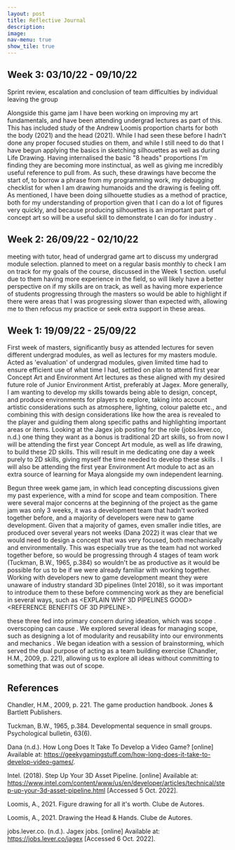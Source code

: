 ```yaml
---
layout: post
title: Reflective Journal
description:
image:
nav-menu: true
show_tile: true
---
```

<h2>Week 3: 03/10/22 - 09/10/22</h2>
Sprint review, escalation and conclusion of team difficulties by individual leaving the group

Alongside this game jam I have been working on improving my art fundamentals, and have been attending undergrad lectures as part of this. This has included study of the Andrew Loomis proportion charts for both the body (2021) and the head (2021). While I had seen these before I hadn't done any proper focused studies on them, and while I still need to do that I have begun applying the basics in sketching silhouettes as well as during Life Drawing. Having internalised the basic "8 heads" proportions I'm finding they are becoming more instinctual, as well as giving me incredibly useful reference to pull from. As such, these drawings have become the start of, to borrow a phrase from my programming work, my debugging checklist for when I am drawing humanoids and the drawing is feeling off. As mentioned, I have been doing silhouette studies as a method of practice, both for my understanding of proportion given that I can do a lot of figures very quickly, and because producing silhouettes is an important part of concept art so will be a useful skill to demonstrate I can do for industry <REFERENCE SILHOUETTES IN INDUSTRY>.

<h2>Week 2: 26/09/22 - 02/10/22</h2>
meeting with tutor, head of undergrad game art to discuss my undergrad module selection. planned to meet on a regular basis monthly to check I am on track for my goals of the course, discussed in the Week 1 section. useful due to them having more experience in the field, so will likely have a better perspective on if my skills are on track, as well as having more experience of students progressing through the masters so would be able to highlight if there were areas that I was progressing slower than expected with, allowing me to then refocus my practice or seek extra support in these areas.

<h2>Week 1: 19/09/22 - 25/09/22</h2>
First week of masters, significantly busy as attended lectures for seven different undergrad modules, as well as lectures for my masters module. Acted as 'evaluation' of undergrad modules, given limited time had to ensure efficient use of what time I had, settled on plan to attend first year Concept Art and Environment Art lectures as these aligned with my desired future role of Junior Environment Artist, preferably at Jagex. More generally, I am wanting to develop my skills towards being able to design, concept, and produce environments for players to explore, taking into account artistic considerations such as atmosphere, lighting, colour palette etc., and combining this with design considerations like how the area is revealed to the player and guiding them along specific paths and highlighting important areas or items. Looking at the Jagex job posting for the role (jobs.lever.co, n.d.) one thing they want as a bonus is traditional 2D art skills, so from now I will be attending the first year Concept Art module, as well as life drawing, to build these 2D skills. This will result in me dedicating one day a week purely to 2D skills, giving myself the time needed to develop these skills <REFERENCE IMPORTANCE OF PRACTICE NOT JUST LEARNING THEORY>. I will also be attending the first year Environment Art module to act as an extra source of learning for Maya alongside my own independent learning.

Begun three week game jam, in which lead concepting discussions given my past experience, with a mind for scope and team composition. There were several major concerns at the beginning of the project as the game jam was only 3 weeks, it was a development team that hadn't worked together before, and a majority of developers were new to game development. 
Given that a majority of games, even smaller indie titles, are produced over several years not weeks (Dana 2022) it was clear that we would need to design a concept that was very focused, both mechanically and environmentally. This was especially true as the team had not worked together before, so would be progressing through 4 stages of team work (Tuckman, B.W., 1965, p.384) so wouldn't be as productive as it would be possible for us to be if we were already familiar with working together. Working with developers new to game development meant they were unaware of industry standard 3D pipelines (Intel 2018), so it was important to introduce them to these before commencing work as they are beneficial in several ways, such as <EXPLAIN WHY 3D PIPELINES GOOD><REFERENCE BENEFITS OF 3D PIPELINE>.

these three fed into primary concern during ideation, which was scope <REFERENCE WHAT IS SCOPE>. overscoping can cause <REFERENCES DOWNSIDES OF OVERSCOPING>. We explored several ideas for managing scope, such as designing a lot of modularity and reusability into our environments and mechanics <REFERENCE MODULARITY>. We began ideation with a session of brainstorming, which served the dual purpose of acting as a team building exercise (Chandler, H.M., 2009, p. 221), allowing us to explore all ideas without committing to something that was out of scope.

<h2>References</h2>
Chandler, H.M., 2009, p. 221. The game production handbook. Jones & Bartlett Publishers.

Tuckman, B.W., 1965, p.384. Developmental sequence in small groups. Psychological bulletin, 63(6).

Dana (n.d.). How Long Does It Take To Develop a Video Game? [online] Available at: https://geekygamingstuff.com/how-long-does-it-take-to-develop-video-games/.

Intel. (2018). Step Up Your 3D Asset Pipeline. [online] Available at: https://www.intel.com/content/www/us/en/developer/articles/technical/step-up-your-3d-asset-pipeline.html [Accessed 5 Oct. 2022].

Loomis, A., 2021. Figure drawing for all it's worth. Clube de Autores.

Loomis, A., 2021. Drawing the Head & Hands. Clube de Autores.

jobs.lever.co. (n.d.). Jagex jobs. [online] Available at: https://jobs.lever.co/jagex [Accessed 6 Oct. 2022].